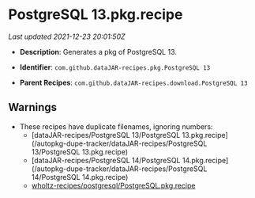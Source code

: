 # PostgreSQL 13.pkg.recipe

_Last updated 2021-12-23 20:01:50Z_

- **Description**: Generates a pkg of PostgreSQL 13.

- **Identifier**: `com.github.dataJAR-recipes.pkg.PostgreSQL 13`

- **Parent Recipes**: `com.github.dataJAR-recipes.download.PostgreSQL 13`


## Warnings

- These recipes have duplicate filenames, ignoring numbers:
    - [dataJAR-recipes/PostgreSQL 13/PostgreSQL 13.pkg.recipe](/autopkg-dupe-tracker/dataJAR-recipes/PostgreSQL 13/PostgreSQL 13.pkg.recipe)
    - [dataJAR-recipes/PostgreSQL 14/PostgreSQL 14.pkg.recipe](/autopkg-dupe-tracker/dataJAR-recipes/PostgreSQL 14/PostgreSQL 14.pkg.recipe)
    - [wholtz-recipes/postgresql/PostgreSQL.pkg.recipe](/autopkg-dupe-tracker/wholtz-recipes/postgresql/PostgreSQL.pkg.recipe)